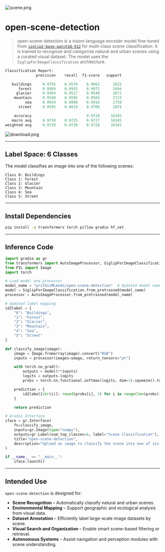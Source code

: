 ![scene.png](https://cdn-uploads.huggingface.co/production/uploads/65bb837dbfb878f46c77de4c/31-sygJAsY1LaPKIeCylh.png)

# open-scene-detection

> open-scene-detection is a vision-language encoder model fine-tuned from [`siglip2-base-patch16-512`](https://huggingface.co/google/siglip-base-patch16-512) for multi-class scene classification. It is trained to recognize and categorize natural and urban scenes using a curated visual dataset. The model uses the `SiglipForImageClassification` architecture.

```py
Classification Report:
              precision    recall  f1-score   support

   buildings     0.9755    0.9570    0.9662      2625
      forest     0.9989    0.9955    0.9972      2694
     glacier     0.9564    0.9517    0.9540      2671
    mountain     0.9540    0.9592    0.9566      2723
         sea     0.9934    0.9898    0.9916      2758
      street     0.9595    0.9819    0.9706      2874

    accuracy                         0.9728     16345
   macro avg     0.9730    0.9725    0.9727     16345
weighted avg     0.9729    0.9728    0.9728     16345
```

![download.png](https://cdn-uploads.huggingface.co/production/uploads/65bb837dbfb878f46c77de4c/oqlb8a1p6zJuNZSI9PgZO.png)

---

## Label Space: 6 Classes

The model classifies an image into one of the following scenes:

```
Class 0: Buildings  
Class 1: Forest  
Class 2: Glacier  
Class 3: Mountain  
Class 4: Sea  
Class 5: Street
```

---

## Install Dependencies

```bash
pip install -q transformers torch pillow gradio hf_xet
```

---

## Inference Code

```python
import gradio as gr
from transformers import AutoImageProcessor, SiglipForImageClassification
from PIL import Image
import torch

# Load model and processor
model_name = "prithivMLmods/open-scene-detection"  # Updated model name
model = SiglipForImageClassification.from_pretrained(model_name)
processor = AutoImageProcessor.from_pretrained(model_name)

# Updated label mapping
id2label = {
    "0": "Buildings",
    "1": "Forest",
    "2": "Glacier",
    "3": "Mountain",
    "4": "Sea",
    "5": "Street"
}

def classify_image(image):
    image = Image.fromarray(image).convert("RGB")
    inputs = processor(images=image, return_tensors="pt")

    with torch.no_grad():
        outputs = model(**inputs)
        logits = outputs.logits
        probs = torch.nn.functional.softmax(logits, dim=1).squeeze().tolist()

    prediction = {
        id2label[str(i)]: round(probs[i], 3) for i in range(len(probs))
    }

    return prediction

# Gradio Interface
iface = gr.Interface(
    fn=classify_image,
    inputs=gr.Image(type="numpy"),
    outputs=gr.Label(num_top_classes=6, label="Scene Classification"),
    title="open-scene-detection",
    description="Upload an image to classify the scene into one of six categories: Buildings, Forest, Glacier, Mountain, Sea, or Street."
)

if __name__ == "__main__":
    iface.launch()
```

---

## Intended Use

`open-scene-detection` is designed for:

* **Scene Recognition** – Automatically classify natural and urban scenes.
* **Environmental Mapping** – Support geographic and ecological analysis from visual data.
* **Dataset Annotation** – Efficiently label large-scale image datasets by scene.
* **Visual Search and Organization** – Enable smart scene-based filtering or retrieval.
* **Autonomous Systems** – Assist navigation and perception modules with scene understanding.
